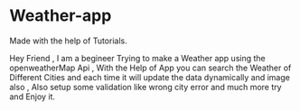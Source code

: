 # Weather-app

Made with the help of Tutorials.

 Hey Friend , I am a begineer Trying to make a Weather app using the openweatherMap Api , 
 With the Help of App you can search the Weather of Different Cities and each time it will update the data dynamically and image also , Also setup some validation like wrong city error and much more try and Enjoy it.
